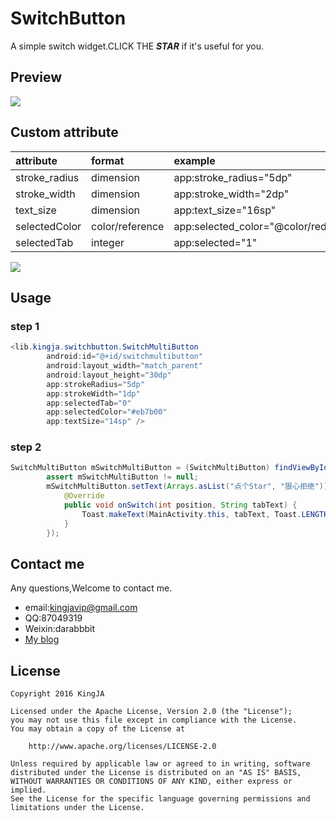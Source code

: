 # SwitchButton
A simple switch widget.CLICK THE ***STAR***  if it's useful for you.

## Preview
![](https://github.com/KingJA/SwitchButton/blob/master/img/usage.gif)
## Custom attribute
| attribute | format | example  |
| :------------- |:-------------| :-----|
| stroke_radius | dimension      | app:stroke_radius="5dp" |
| stroke_width | dimension      | app:stroke_width="2dp" |
| text_size | dimension      | app:text_size="16sp" |
| selectedColor | color/reference     | app:selected_color="@color/red" |
| selectedTab | integer     | app:selected="1" |

![](https://github.com/KingJA/SwitchButton/blob/master/img/mark.png)

## Usage
### step 1
```java
<lib.kingja.switchbutton.SwitchMultiButton
        android:id="@+id/switchmultibutton"
        android:layout_width="match_parent"
        android:layout_height="30dp"
        app:strokeRadius="5dp"
        app:strokeWidth="1dp"
        app:selectedTab="0"
        app:selectedColor="#eb7b00"
        app:textSize="14sp" />
```

### step 2
```java
SwitchMultiButton mSwitchMultiButton = (SwitchMultiButton) findViewById(R.id.switchmultibutton);
        assert mSwitchMultiButton != null;
        mSwitchMultiButton.setText(Arrays.asList("点个Star", "狠心拒绝")).setOnSwitchListener(new SwitchMultiButton.OnSwitchListener() {
            @Override
            public void onSwitch(int position, String tabText) {
                Toast.makeText(MainActivity.this, tabText, Toast.LENGTH_SHORT).show();
            }
        });
```
## Contact me
Any questions,Welcome to contact me.
* email:kingjavip@gmail.com
* QQ:87049319
* Weixin:darabbbit
* [My blog](https://kingja.github.io)

## License

    Copyright 2016 KingJA

    Licensed under the Apache License, Version 2.0 (the "License");
    you may not use this file except in compliance with the License.
    You may obtain a copy of the License at

        http://www.apache.org/licenses/LICENSE-2.0

    Unless required by applicable law or agreed to in writing, software
    distributed under the License is distributed on an "AS IS" BASIS,
    WITHOUT WARRANTIES OR CONDITIONS OF ANY KIND, either express or implied.
    See the License for the specific language governing permissions and
    limitations under the License.
